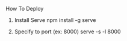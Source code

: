 How To Deploy

1. Install Serve
npm install -g serve

2. Specify to port (ex: 8000)
serve -s -l 8000
